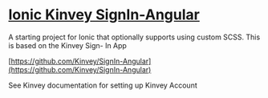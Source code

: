 [Ionic Kinvey SignIn-Angular](https://github.com/Kinvey/SignIn-Angular)
=====================




A starting project for Ionic that optionally supports
using custom SCSS. This is based on the Kinvey Sign- In App

[https://github.com/Kinvey/SignIn-Angular](https://github.com/Kinvey/SignIn-Angular)

See Kinvey documentation for setting up Kinvey Account

